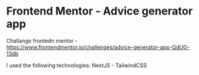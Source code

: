 # Frontend Mentor - Advice generator app

Challange frontedn mentor - https://www.frontendmentor.io/challenges/advice-generator-app-QdUG-13db

I used the following technologies: NextJS - TailwindCSS